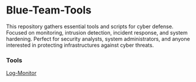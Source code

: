 # Blue-Team-Tools
This repository gathers essential tools and scripts for cyber defense. Focused on monitoring, intrusion detection, incident response, and system hardening. Perfect for security analysts, system administrators, and anyone interested in protecting infrastructures against cyber threats.

### Tools

[Log-Monitor](./tools/apache-log-monitor/)
